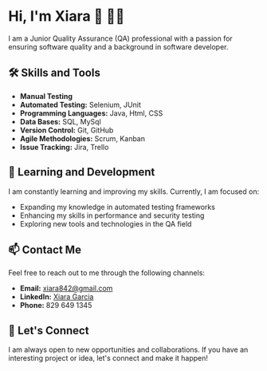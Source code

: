 #  Hi, I'm Xiara 👋 👩‍💻 

I am a Junior Quality Assurance (QA) professional with a passion for ensuring software quality and a background in software developer.

## 🛠 Skills and Tools

- **Manual Testing**
- **Automated Testing:** Selenium, JUnit
- **Programming Languages:** Java, Html, CSS
- **Data Bases:** SQL, MySql
- **Version Control:** Git, GitHub
- **Agile Methodologies:** Scrum, Kanban
- **Issue Tracking:** Jira, Trello

## 🌱 Learning and Development

I am constantly learning and improving my skills. Currently, I am focused on:
- Expanding my knowledge in automated testing frameworks
- Enhancing my skills in performance and security testing
- Exploring new tools and technologies in the QA field

## 📫 Contact Me

Feel free to reach out to me through the following channels:

- **Email:** xiara842@gmail.com
- **LinkedIn:** [Xiara Garcia](https://www.linkedin.com/in/xiara-marie-garcia/)
- **Phone:** 829 649 1345
  
## 🤝 Let's Connect

I am always open to new opportunities and collaborations. If you have an interesting project or idea, let's connect and make it happen!
